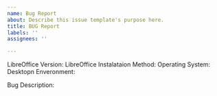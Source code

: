 ```yaml
---
name: Bug Report
about: Describe this issue template's purpose here.
title: BUG Report
labels: ''
assignees: ''

---
```


LibreOffice Version: 
LibreOffice Instalataion Method: 
Operating System: 
Desktopn Enveronment: 

Bug Description:
